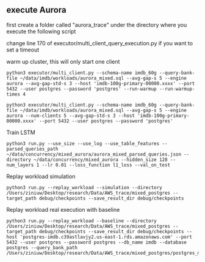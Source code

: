 ## execute Aurora 
first create a folder called "aurora_trace" under the directory where you execute the following script

change line 170 of executor/multi_client_query_execution.py if you want to set a timeout

warm up cluster, this will only start one client 

```angular2html
python3 executor/multi_client.py --schema-name imdb_60g --query-bank-file ~/data/imdb/workloads/aurora_mixed.sql --avg-gap-s 5 --engine aurora --avg-gap-std-s 3 --host 'imdb-100g-primary-00000.xxxx' --port 5432 --user postgres --password 'postgres' --run-warmup --run-warmup-times 4
```

```angular2html
python3 executor/multi_client.py --schema-name imdb_60g --query-bank-file ~/data/imdb/workloads/aurora_mixed.sql --avg-gap-s 5 --engine aurora --num-clients 5 --avg-gap-std-s 3 --host 'imdb-100g-primary-00000.xxxx' --port 5432 --user postgres --password 'postgres'
```

Train LSTM
```angular2html
python3 run.py --use_size --use_log --use_table_features --parsed_queries_path ~/data/concurrency/mixed_aurora/aurora_mixed_parsed_queries.json --directory ~/data/concurrency/mixed_aurora --hidden_size 128 --num_layers 1 --lr 0.01 --loss_function l1_loss --val_on_test
```

Replay workload simulation
```angular2html
python3 run.py --replay_workload --simulation --directory /Users/ziniuw/Desktop/research/Data/AWS_trace/mixed_postgres --target_path debug/checkpoints --save_result_dir debug/checkpoints 
```

Replay workload real execution with baseline
```angular2html
python3 run.py --replay_workload --baseline --directory /Users/ziniuw/Desktop/research/Data/AWS_trace/mixed_postgres --target_path debug/checkpoints --save_result_dir debug/checkpoints --host 'postgres-imdb.c39astlavjy2.us-east-1.rds.amazonaws.com' --port 5432 --user postgres --password postgres --db_name imdb --database postgres --query_bank_path /Users/ziniuw/Desktop/research/Data/AWS_trace/mixed_postgres/postgres_mixed.sql```
